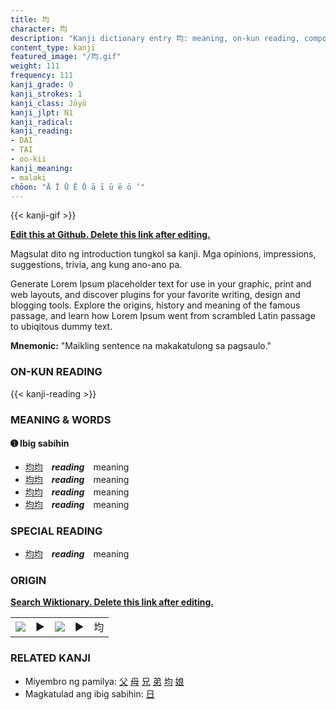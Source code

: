 ```yaml
---
title: 均
character: 均
description: "Kanji dictionary entry 均: meaning, on-kun reading, compounds, origin, related kanji"
content_type: kanji
featured_image: "/均.gif"
weight: 111
frequency: 111
kanji_grade: 0
kanji_strokes: 1
kanji_class: Jōyō
kanji_jlpt: N1
kanji_radical: 
kanji_reading: 
- DAI
- TAI
- oo-kii
kanji_meaning:
- malaki
chōon: "Ā Ī Ū Ē Ō ā ī ū ē ō ’"
---
```

[//]: # (Don't edit the line below. Kanji animated GIF code is automatically generated.)
{{< kanji-gif >}}

[//]: # (Edit below this line.)

**[Edit this at Github. Delete this link after editing.](https://github.com/tim0g/tim/tree/main/content/kanji/均/index.md)**

Magsulat dito ng introduction tungkol sa kanji. Mga opinions, impressions, suggestions, trivia, ang kung ano-ano pa.

Generate Lorem Ipsum placeholder text for use in your graphic, print and web layouts, and discover plugins for your favorite writing, design and blogging tools. Explore the origins, history and meaning of the famous passage, and learn how Lorem Ipsum went from scrambled Latin passage to ubiqitous dummy text.
 
**Mnemonic:** "Maikling sentence na makakatulong sa pagsaulo."

### ON-KUN READING

[//]: # (Don't edit the line below. ON-KUN READING code is automatically generated.)
{{< kanji-reading >}}

### MEANING & WORDS

#### ➊ **Ibig sabihin**
  - [均](../均)[均](../均)　***reading***　meaning
  - [均](../均)[均](../均)　***reading***　meaning
  - [均](../均)[均](../均)　***reading***　meaning
  - [均](../均)[均](../均)　***reading***　meaning

### SPECIAL READING
  - [均](../均)[均](../均)　***reading***　meaning

### ORIGIN

**[Search Wiktionary. Delete this link after editing.](https://wiktionary.org/wiki/均)**
<table class="kanji-table"><tr><td>
<img src="60px-均-bronze.svg.png">
</td><td>▶</td><td>
<img src="60px-均-oracle.svg.png">
</td><td>▶</td>
<td class="kanji-origin">均</td>
</tr></table>

### RELATED KANJI
- Miyembro ng pamilya: [父](../父) [母](../母) [兄](../兄) [弟](../弟) [均](../均) [娘](../娘)
- Magkatulad ang ibig sabihin: [日](../日)
